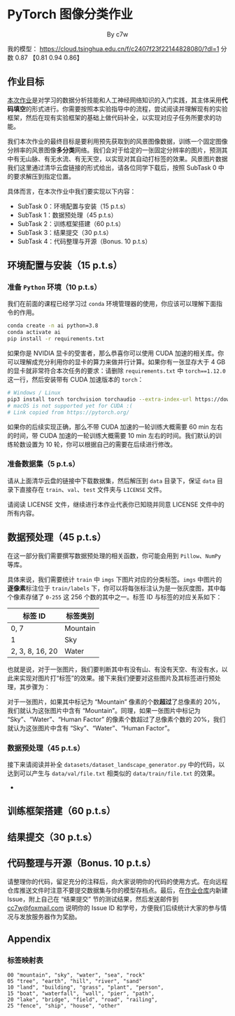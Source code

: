 # PyTorch 图像分类作业
<center>By c7w</center>

我的模型：
https://cloud.tsinghua.edu.cn/f/c2407f23f22144828080/?dl=1
分数 0.87 【0.81 0.94 0.86】

## 作业目标
[本次作业](https://github.com/c7w/sast2022-pytorch-training)是对学习的数据分析技能和人工神经网络知识的入门实践，其主体采用**代码填空**的形式进行。你需要按照本实验指导中的流程，尝试阅读并理解现有的实验框架，然后在现有实验框架的基础上做代码补全，以实现对应子任务所要求的功能。

我们本次作业的最终目标是要利用预先获取到的风景图像数据，训练一个固定图像分辨率的风景图像**多分类**网络。我们会对于给定的一张固定分辨率的图片，预测其中有无山脉、有无水流、有无天空，以实现对其自动打标签的效果。风景图片数据我们这里通过清华云盘链接的形式给出，请各位同学下载后，按照 SubTask 0 中的要求解压到指定位置。


具体而言，在本次作业中我们要实现以下内容：

+ SubTask 0：环境配置与安装（15 p.t.s）
+ SubTask 1：数据预处理（45 p.t.s）
+ SubTask 2：训练框架搭建（60 p.t.s）
+ SubTask 3：结果提交（30 p.t.s）
+ SubTask 4：代码整理与开源（Bonus. 10 p.t.s）



## 环境配置与安装（15 p.t.s）
### 准备 `Python` 环境（10 p.t.s）

我们在前面的课程已经学习过 `conda` 环境管理器的使用，你应该可以理解下面指令的作用。

```bash
conda create -n ai python=3.8
conda activate ai
pip install -r requirements.txt
```

如果你是 NVIDIA 显卡的受害者，那么恭喜你可以使用 CUDA 加速的相关库。你可以理解成充分利用你的显卡的算力来做并行计算。如果你有一张显存大于 4 GB 的显卡就非常符合本次任务的要求：请删除 `requirements.txt` 中 `torch==1.12.0` 这一行，然后安装带有 CUDA 加速版本的 `torch`：

```bash
# Windows / Linux
pip3 install torch torchvision torchaudio --extra-index-url https://download.pytorch.org/whl/cu113
# macOS is not supported yet for CUDA :(
# Link copied from https://pytorch.org/
```

如果你的后续实现正确，那么不带 CUDA 加速的一轮训练大概需要 60 min 左右的时间，带 CUDA 加速的一轮训练大概需要 10 min 左右的时间。我们默认的训练轮数设置为 10 轮，你可以根据自己的需要在后续进行修改。



### 准备数据集（5 p.t.s）

请从上面清华云盘的链接中下载数据集，然后解压到 `data` 目录下，保证 `data` 目录下直接存在 `train`、`val`、`test` 文件夹与 `LICENSE` 文件。

请阅读 LICENSE 文件，继续进行本作业代表你已知晓并同意 LICENSE 文件中的所有内容。



## 数据预处理（45 p.t.s）

在这一部分我们需要撰写数据预处理的相关函数，你可能会用到 `Pillow`、`NumPy` 等库。

具体来说，我们需要统计 `train` 中 `imgs` 下图片对应的分类标签。`imgs` 中图片的**逐像素**标注位于 `train/labels` 
下，你可以将每张标注认为是一张灰度图，其中每个像素存储了 `0-255` 这 256 个数的其中之一。标签 ID 与标签的对应关系如下：

| 标签 ID         | 标签类别 |
| --------------- | -------- |
| 0, 7            | Mountain |
| 1               | Sky      |
| 2, 3, 8, 16, 20 | Water    |

也就是说，对于一张图片，我们要判断其中有没有山、有没有天空、有没有水，以此来实现对图片打“标签”的效果。接下来我们便要对这些图片及其标签进行预处理，其步骤为：

对于一张图片，如果其中标记为 “Mountain” 像素的个数**超过**了总像素的 20%，我们就认为这张图片中含有 “Mountain”。同理，如果一张图片中标记为 “Sky”、“Water”、“Human Factor” 的像素个数超过了总像素个数的 20%，我们就认为这张图片中含有 “Sky”、“Water”、“Human Factor”。

### 数据预处理（45 p.t.s）

接下来请阅读并补全 `datasets/dataset_landscape_generator.py` 中的代码，以达到可以产生与 `data/val/file.txt` 相类似的 `data/train/file.txt` 的效果。

+ 

## 训练框架搭建（60 p.t.s）



## 结果提交（30 p.t.s）



## 代码整理与开源（Bonus. 10 p.t.s）

请整理你的代码，留足充分的注释后，向大家说明你的代码的使用方式。在向远程仓库推送文件时注意不要提交数据集与你的模型存档点。最后，在[作业仓库](https://github.com/c7w/sast2022-pytorch-training)内新建 Issue，附上自己在 “结果提交” 节的测试结果，然后发送邮件到 cc7w@foxmail.com 说明你的 Issue ID 和学号，方便我们后续统计大家的参与情况与发放服务器作为奖励。



## Appendix

### 标签映射表

```
00 "mountain", "sky", "water", "sea", "rock"
05 "tree", "earth", "hill", "river", "sand"
10 "land", "building", "grass", "plant", "person",
15 "boat", "waterfall", "wall", "pier", "path",
20 "lake", "bridge", "field", "road", "railing",
25 "fence", "ship", "house", "other"
```

